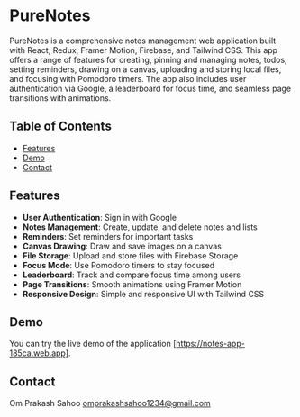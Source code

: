 # PureNotes

PureNotes is a comprehensive notes management web application built with React, Redux, Framer Motion, Firebase, and Tailwind CSS. This app offers a range of features for creating, pinning and managing notes, todos,  setting reminders, drawing on a canvas, uploading and storing local files, and focusing with Pomodoro timers. The app also includes user authentication via Google, a leaderboard for focus time, and seamless page transitions with animations.

## Table of Contents
- [Features](#features)
- [Demo](#demo)
- [Contact](#contact)

## Features
- **User Authentication**: Sign in with Google
- **Notes Management**: Create, update, and delete notes and lists
- **Reminders**: Set reminders for important tasks
- **Canvas Drawing**: Draw and save images on a canvas
- **File Storage**: Upload and store files with Firebase Storage
- **Focus Mode**: Use Pomodoro timers to stay focused
- **Leaderboard**: Track and compare focus time among users
- **Page Transitions**: Smooth animations using Framer Motion
- **Responsive Design**: Simple and responsive UI with Tailwind CSS

## Demo
You can try the live demo of the application [https://notes-app-185ca.web.app].

## Contact
Om Prakash Sahoo
omprakashsahoo1234@gmail.com
